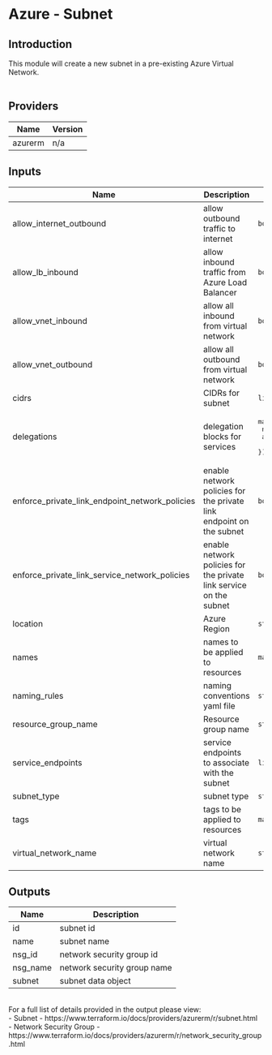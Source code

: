 # Azure - Subnet

## Introduction

This module will create a new subnet in a pre-existing Azure Virtual Network.
<br /><br />

<!--- BEGIN_TF_DOCS --->
## Providers

| Name | Version |
|------|---------|
| azurerm | n/a |

## Inputs

| Name | Description | Type | Default | Required |
|------|-------------|------|---------|:-----:|
| allow\_internet\_outbound | allow outbound traffic to internet | `bool` | n/a | yes |
| allow\_lb\_inbound | allow inbound traffic from Azure Load Balancer | `bool` | n/a | yes |
| allow\_vnet\_inbound | allow all inbound from virtual network | `bool` | n/a | yes |
| allow\_vnet\_outbound | allow all outbound from virtual network | `bool` | n/a | yes |
| cidrs | CIDRs for subnet | `list(string)` | n/a | yes |
| delegations | delegation blocks for services | <pre>map(object({<br>                  name    = string<br>                  actions = list(string)<br>                }))</pre> | `{}` | no |
| enforce\_private\_link\_endpoint\_network\_policies | enable network policies for the private link endpoint on the subnet | `bool` | `false` | no |
| enforce\_private\_link\_service\_network\_policies | enable network policies for the private link service on the subnet | `bool` | `false` | no |
| location | Azure Region | `string` | n/a | yes |
| names | names to be applied to resources | `map(string)` | n/a | yes |
| naming\_rules | naming conventions yaml file | `string` | n/a | yes |
| resource\_group\_name | Resource group name | `string` | n/a | yes |
| service\_endpoints | service endpoints to associate with the subnet | `list(string)` | `[]` | no |
| subnet\_type | subnet type | `string` | n/a | yes |
| tags | tags to be applied to resources | `map(string)` | n/a | yes |
| virtual\_network\_name | virtual network name | `string` | n/a | yes |

## Outputs

| Name | Description |
|------|-------------|
| id | subnet id |
| name | subnet name |
| nsg\_id | network security group id |
| nsg\_name | network security group name |
| subnet | subnet data object |
<!--- END_TF_DOCS --->

<br />
For a full list of details provided in the output please view:<br />
- Subnet - https://www.terraform.io/docs/providers/azurerm/r/subnet.html<br />
- Network Security Group - https://www.terraform.io/docs/providers/azurerm/r/network_security_group.html<br />
<br />
